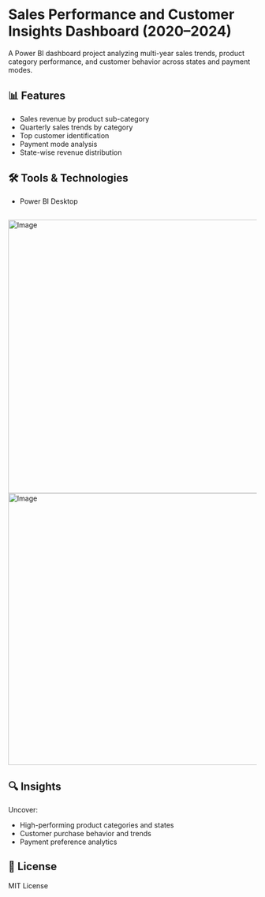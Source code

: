 # Sales Performance and Customer Insights Dashboard (2020–2024)

A Power BI dashboard project analyzing multi-year sales trends, product category performance, and customer behavior across states and payment modes.

## 📊 Features
- Sales revenue by product sub-category
- Quarterly sales trends by category
- Top customer identification
- Payment mode analysis
- State-wise revenue distribution

## 🛠 Tools & Technologies
- Power BI Desktop

## 
<img width="554" alt="Image" src="https://github.com/user-attachments/assets/488f1092-42c0-4a9c-a618-ee0bbf91eec0" />
<img width="551" alt="Image" src="https://github.com/user-attachments/assets/8fef5c4b-a021-4399-aa44-2fe2d5731536" />

## 🔍 Insights
Uncover:
- High-performing product categories and states
- Customer purchase behavior and trends
- Payment preference analytics

## 📜 License
MIT License

